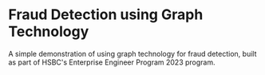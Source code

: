# Fraud Detection using Graph Technology

A simple demonstration of using graph technology for fraud detection, built as part of HSBC's Enterprise Engineer Program 2023 program.
